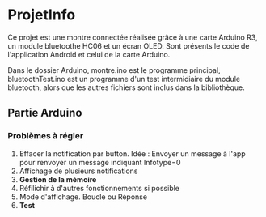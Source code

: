 # ProjetInfo
Ce projet est une montre connectée réalisée grâce à une carte Arduino R3, un module bluetoothe HC06 et un écran OLED.
Sont présents le code de l'application Android et celui de la carte Arduino.

Dans le dossier Arduino, montre.ino est le programme principal, bluetoothTest.ino est un programme d'un test intermidiaire du module bluetooth, alors que les autres fichiers sont inclus dans la bibliothèque. 

## Partie Arduino
### Problèmes à régler
1. Effacer la notification par button. Idée : Envoyer un message à l'app pour renvoyer un message indiquant Infotype=0
2. Affichage de plusieurs notifications
3. __Gestion de la mémoire__
4. Réfilichir à d'autres fonctionnements si possible
5. Mode d'affichage. Boucle ou Réponse
6. __Test__
